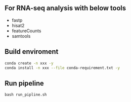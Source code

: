 ## For RNA-seq analysis with below tools
- fastp
- hisat2
- featureCounts
- samtools
## Build enviroment
```bash
conda create -n xxx -y
conda install -n xxx --file conda-requirement.txt -y
```
## Run pipeline
```
bash run_pipline.sh
```
